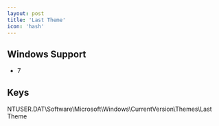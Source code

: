```yaml
---
layout: post
title: 'Last Theme'
icon: 'hash'
---
```


## Windows Support

- 7



## Keys

NTUSER.DAT\Software\Microsoft\Windows\CurrentVersion\Themes\Last Theme

